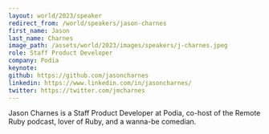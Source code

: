 ```yaml
---
layout: world/2023/speaker
redirect_from: /world/speakers/jason-charnes
first_name: Jason
last_name: Charnes
image_path: /assets/world/2023/images/speakers/j-charnes.jpeg
role: Staff Product Developer
company: Podia
keynote:
github: https://github.com/jasoncharnes
linkedin: https://www.linkedin.com/in/jasoncharnes/
twitter: https://twitter.com/jmcharnes
---
```


Jason Charnes is a Staff Product Developer at Podia, co-host of the Remote Ruby podcast, lover of Ruby, and a wanna-be comedian.
